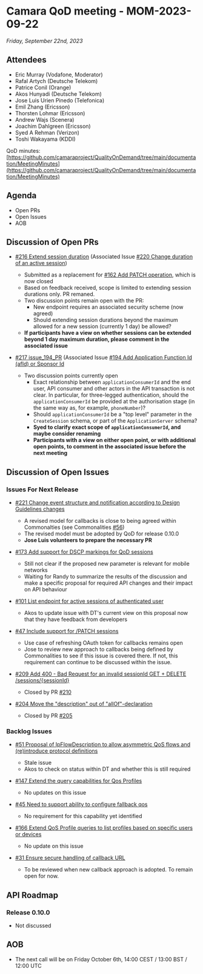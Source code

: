 # Camara QoD meeting - MOM-2023-09-22

*Friday, September 22nd, 2023*

## Attendees

* Eric Murray (Vodafone, Moderator)
* Rafal Artych (Deutsche Telekom)
* Patrice Conil (Orange)
* Akos Hunyadi (Deutsche Telekom)
* Jose Luis Urien Pinedo (Telefonica)
* Emil Zhang (Ericsson)
* Thorsten Lohmar (Ericsson)
* Andrew Wajs (Scenera)
* Joachim Dahlgreen (Ericsson)
* Syed A Rehman (Verizon)
* Toshi Wakayama (KDDI)

QoD minutes: [https://github.com/camaraproject/QualityOnDemand/tree/main/documentation/MeetingMinutes](https://github.com/camaraproject/QualityOnDemand/tree/main/documentation/MeetingMinutes)

## Agenda

* Open PRs
* Open Issues
* AOB

## Discussion of Open PRs

* [#216 Extend session duration](https://github.com/camaraproject/QualityOnDemand/pull/216) (Associated Issue [#220 Change duration of an active session](https://github.com/camaraproject/QualityOnDemand/issues/220))
  * Submitted as a replacement for [#162 Add PATCH operation](https://github.com/camaraproject/QualityOnDemand/pull/162), which is now closed
  * Based on feedback received, scope is limited to extending session durations only. PR remaned.
  * Two discussion points remain open with the PR:
    * New endpoint requires an associated security scheme (now agreed)
    * Should extending session durations beyond the maximum allowed for a new session (currently 1 day) be allowed?
  * **If participants have a view on whether sessions can be extended beyond 1 day maximum duration, please comment in the associated issue**
 
* [#217 issue_194_PR](https://github.com/camaraproject/QualityOnDemand/pull/217) (Associated Issue [#194 Add Application Function Id (afId) or Sponsor Id](https://github.com/camaraproject/QualityOnDemand/issues/194)
  * Two discussion points currently open
    * Exact relationship between `applicationConsumerId` and the end user, API consumer and other actors in the API transaction is not clear. In particular, for three-legged authentication, should the `applicationConsumerId` be provided at the authorisation stage (in the same way as, for example, `phoneNumber`)?
    * Should `applicationConsumerId` be a "top level" parameter in the `CreateSession` schema, or part of the `ApplicationServer` schema?
    * **Syed to clarify exact scope of `applicationConsumerId`, and maybe consider renaming**
    * **Participants with a view on either open point, or with additional open points, to comment in the associated issue before the next meeting**

## Discussion of Open Issues

### Issues For Next Release

* [#221 Change event structure and notification according to Design Guidelines changes](https://github.com/camaraproject/QualityOnDemand/issues/221)
  * A revised model for callbacks is close to being agreed within Commonalties (see Commonalities [#56](https://github.com/camaraproject/Commonalities/pull/56))
  * The revised model must be adopted by QoD for release 0.10.0
  * **Jose Luis volunteers to prepare the necessary PR**

* [#173 Add support for DSCP markings for QoD sessions](https://github.com/camaraproject/QualityOnDemand/issues/173)
  * Still not clear if the proposed new parameter is relevant for mobile networks
  * Waiting for Randy to summarize the results of the discussion and make a specific proposal for required API changes and their impact on API behaviour
  
* [#101 List endpoint for active sessions of authenticated user](https://github.com/camaraproject/QualityOnDemand/issues/101)
  - Akos to update issue with DT's current view on this proposal now that they have feedback from developers
 
* [#47 Include support for /PATCH sessions](https://github.com/camaraproject/QualityOnDemand/issues/47)
  - Use case of refreshing OAuth token for callbacks remains open
  - Jose to review new approach to callbacks being defined by Commonalities to see if this issue is covered there. If not, this requirement can continue to be discussed within the issue.

* [#209 Add 400 - Bad Request for an invalid sessionId GET + DELETE /sessions/{sessionId}](https://github.com/camaraproject/QualityOnDemand/issues/209)
  * Closed by PR [#210](https://github.com/camaraproject/QualityOnDemand/pull/210)

* [#204 Move the "description" out of "allOf"-declaration](https://github.com/camaraproject/QualityOnDemand/issues/204)
  * Closed by PR [#205](https://github.com/camaraproject/QualityOnDemand/pull/205)

### Backlog Issues

* [#51 Proposal of IpFlowDescription to allow asymmetric QoS flows and (re)introduce protocol definitions](https://github.com/camaraproject/QualityOnDemand/issues/51)
  - Stale issue
  - Akos to check on status within DT and whether this is still required

* [#147 Extend the query capabilities for Qos Profiles](https://github.com/camaraproject/QualityOnDemand/issues/147)
  - No updates on this issue

* [#45 Need to support ability to configure fallback qos](https://github.com/camaraproject/QualityOnDemand/issues/45)
  - No requirement for this capability yet identified

* [#166 Extend QoS Profile queries to list profiles based on specific users or devices](https://github.com/camaraproject/QualityOnDemand/issues/166)
  - No update on this issue 

* [#31 Ensure secure handling of callback URL](https://github.com/camaraproject/QualityOnDemand/issues/31)
  - To be reviewed when new callback approach is adopted. To remain open for now.


## API Roadmap

### Release 0.10.0

* Not discussed

## AOB

* The next call will be on Friday October 6th, 14:00 CEST / 13:00 BST / 12:00 UTC
